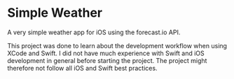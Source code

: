 # Simple Weather
A very simple weather app for iOS using the forecast.io API.

This project was done to learn about the development workflow when using XCode and Swift. 
I did not have much experience with Swift and iOS development in general before starting the project. 
The project might therefore not follow all iOS and Swift best practices. 
